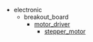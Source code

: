 * electronic
  * breakout_board
    * [motor_driver](electronic/breakout_board/motor_driver)
      * [stepper_motor](electronic/breakout_board/motor_driver/stepper_motor)
